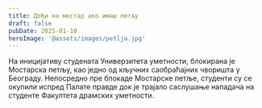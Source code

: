 ```yaml
---
title: Дођи на мостар ако имаш петљу
draft: false
pubDate: 2025-01-10
heroImage: '@assets/images/petlja.jpg'
---
```

На иницијативу студената Универзитета уметности, блокирана је Мостарска петљу, као једно од кључних саобраћајних чворишта у Београду. Непосредно пре блокаде Мостарске петље, студенти су се окупили испред Палате правде док је трајало саслушање нападача на студенте Факултета драмских уметности.
